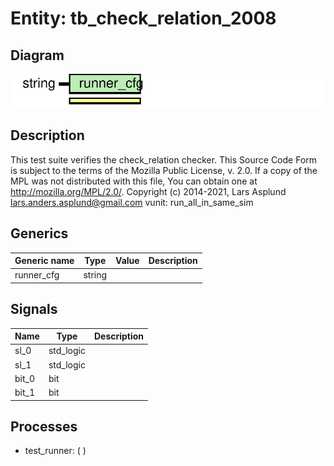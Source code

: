 # Entity: tb_check_relation_2008

## Diagram

![Diagram](tb_check_relation_2008p.svg "Diagram")
## Description

This test suite verifies the check_relation checker.
This Source Code Form is subject to the terms of the Mozilla Public
License, v. 2.0. If a copy of the MPL was not distributed with this file,
You can obtain one at http://mozilla.org/MPL/2.0/.
Copyright (c) 2014-2021, Lars Asplund lars.anders.asplund@gmail.com
vunit: run_all_in_same_sim
## Generics

| Generic name | Type   | Value | Description |
| ------------ | ------ | ----- | ----------- |
| runner_cfg   | string |       |             |
## Signals

| Name  | Type      | Description |
| ----- | --------- | ----------- |
| sl_0  | std_logic |             |
| sl_1  | std_logic |             |
| bit_0 | bit       |             |
| bit_1 | bit       |             |
## Processes
- test_runner: (  )
